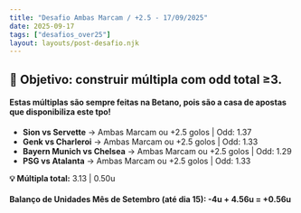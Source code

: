 ```yaml
---
title: "Desafio Ambas Marcam / +2.5 - 17/09/2025"
date: 2025-09-17
tags: ["desafios_over25"]
layout: layouts/post-desafio.njk
---
```


## 🎯 Objetivo: construir múltipla com odd total ≥3.  

#### Estas múltiplas são sempre feitas na Betano, pois são a casa de apostas que disponibiliza este tpo!

- **Sion vs Servette** → Ambas Marcam ou +2.5 golos | Odd: 1.37
- **Genk vs Charleroi** → Ambas Marcam ou +2.5 golos | Odd: 1.33 
- **Bayern Munich vs Chelsea** → Ambas Marcam ou +2.5 golos | Odd: 1.29 
- **PSG vs Atalanta** → Ambas Marcam ou +2.5 golos | Odd: 1.33

**💡 Múltipla total:** 3.13 | 0.50u

#### Balanço de Unidades Mês de Setembro (até dia 15): -4u + 4.56u = +0.56u